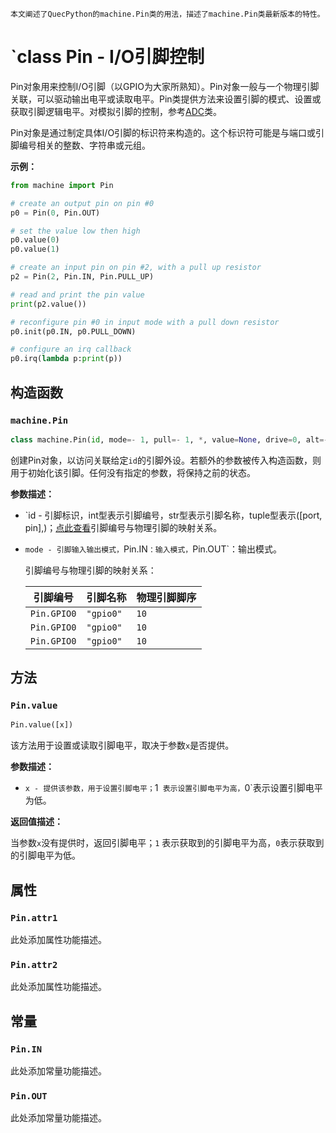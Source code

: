     本文阐述了QuecPython的machine.Pin类的用法，描述了machine.Pin类最新版本的特性。

# `class Pin - I/O引脚控制

Pin对象用来控制I/O引脚（以GPIO为大家所熟知）。Pin对象一般与一个物理引脚关联，可以驱动输出电平或读取电平。Pin类提供方法来设置引脚的模式、设置或获取引脚逻辑电平。对模拟引脚的控制，参考[ADC](http://docs.micropython.org/en/latest/esp32/quickref.html#ADC)类。

Pin对象是通过制定具体I/O引脚的标识符来构造的。这个标识符可能是与端口或引脚编号相关的整数、字符串或元组。

**示例：**

```python
from machine import Pin

# create an output pin on pin #0
p0 = Pin(0, Pin.OUT)

# set the value low then high
p0.value(0)
p0.value(1)

# create an input pin on pin #2, with a pull up resistor
p2 = Pin(2, Pin.IN, Pin.PULL_UP)

# read and print the pin value
print(p2.value())

# reconfigure pin #0 in input mode with a pull down resistor
p0.init(p0.IN, p0.PULL_DOWN)

# configure an irq callback
p0.irq(lambda p:print(p))
```

## 构造函数

### `machine.Pin`

```python
class machine.Pin(id, mode=- 1, pull=- 1, *, value=None, drive=0, alt=- 1)
```

创建Pin对象，以访问关联给定`id`的引脚外设。若额外的参数被传入构造函数，则用于初始化该引脚。任何没有指定的参数，将保持之前的状态。

**参数描述：**

- `id - 引脚标识，int型表示引脚编号，str型表示引脚名称，tuple型表示([port, pin],)；<a href="#label_pinmap">点此查看</a>引脚编号与物理引脚的映射关系。
- `mode - 引脚输入输出模式，`Pin.IN`：输入模式，`Pin.OUT`：输出模式。

    <span id="label_pinmap">引脚编号与物理引脚的映射关系：</span>

    |引脚编号|引脚名称|物理引脚脚序|
    |---|---|---|
    |`Pin.GPIO0`|`"gpio0"`|`10`|
    |`Pin.GPIO0`|`"gpio0"`|`10`|
    |`Pin.GPIO0`|`"gpio0"`|`10`|

## 方法

### `Pin.value`

```python
Pin.value([x])
```

该方法用于设置或读取引脚电平，取决于参数`x`是否提供。

**参数描述：**

- `x - 提供该参数，用于设置引脚电平；`1` 表示设置引脚电平为高，`0`表示设置引脚电平为低。

**返回值描述：**

当参数`x`没有提供时，返回引脚电平；`1` 表示获取到的引脚电平为高，`0`表示获取到的引脚电平为低。

## 属性

### `Pin.attr1`

此处添加属性功能描述。

### `Pin.attr2`

此处添加属性功能描述。

## 常量

### `Pin.IN`

此处添加常量功能描述。

### `Pin.OUT`

此处添加常量功能描述。
